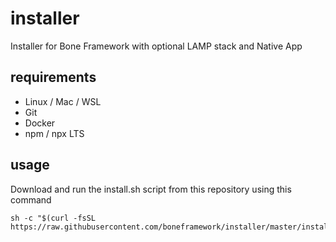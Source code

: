 # installer
Installer for Bone Framework with optional LAMP stack and Native App
## requirements
- Linux / Mac / WSL
- Git
- Docker
- npm / npx LTS
## usage
Download and run the install.sh script from this repository using this command
```
sh -c "$(curl -fsSL https://raw.githubusercontent.com/boneframework/installer/master/install.sh)"
```

